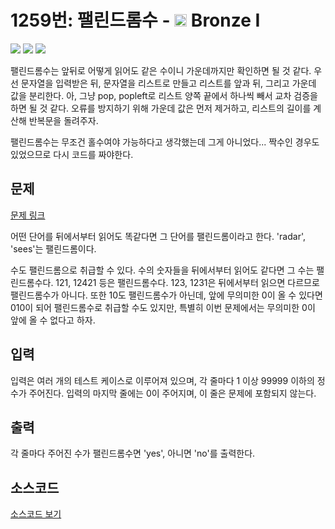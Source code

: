 # 1259번: 팰린드롬수 - <img src="https://static.solved.ac/tier_small/5.svg" style="height:20px" /> Bronze I

<!-- performance -->

![](https://img.shields.io/badge/BOJ-Failed-critical?style=flat-square) ![](https://img.shields.io/badge/Size-0KB-informational?style=flat-square) ![](https://img.shields.io/badge/Time-0ms-informational?style=flat-square)

팰린드롬수는 앞뒤로 어떻게 읽어도 같은 수이니 가운데까지만 확인하면 될 것 같다.
우선 문자열을 입력받은 뒤, 문자열을 리스트로 만들고 리스트를 앞과 뒤, 그리고 가운데 값을 분리한다.
아, 그냥 pop, popleft로 리스트 양쪽 끝에서 하나씩 빼서 교차 검증을 하면 될 것 같다.
오류를 방지하기 위해 가운데 값은 먼저 제거하고, 리스트의 길이를 계산해 반복문을 돌려주자.

팰린드롬수는 무조건 홀수여야 가능하다고 생각했는데 그게 아니었다...
짝수인 경우도 있었으므로 다시 코드를 짜야한다.

<!-- end -->

## 문제

[문제 링크](https://boj.kr/1259)


<p>어떤 단어를 뒤에서부터 읽어도 똑같다면 그 단어를 팰린드롬이라고 한다. 'radar', 'sees'는 팰린드롬이다.</p>

<p>수도 팰린드롬으로 취급할 수 있다. 수의 숫자들을 뒤에서부터 읽어도 같다면 그 수는 팰린드롬수다. 121, 12421 등은 팰린드롬수다. 123, 1231은 뒤에서부터 읽으면 다르므로 팰린드롬수가 아니다. 또한 10도 팰린드롬수가 아닌데, 앞에 무의미한 0이 올 수 있다면 010이 되어 팰린드롬수로 취급할 수도 있지만, 특별히 이번 문제에서는 무의미한 0이 앞에 올 수 없다고 하자.</p>



## 입력

입력은 여러 개의 테스트 케이스로 이루어져 있으며, 각 줄마다 1 이상 99999 이하의 정수가 주어진다. 입력의 마지막 줄에는 0이 주어지며, 이 줄은 문제에 포함되지 않는다.

## 출력

각 줄마다 주어진 수가 팰린드롬수면 'yes', 아니면 'no'를 출력한다.

## 소스코드

[소스코드 보기](팰린드롬수.py)
